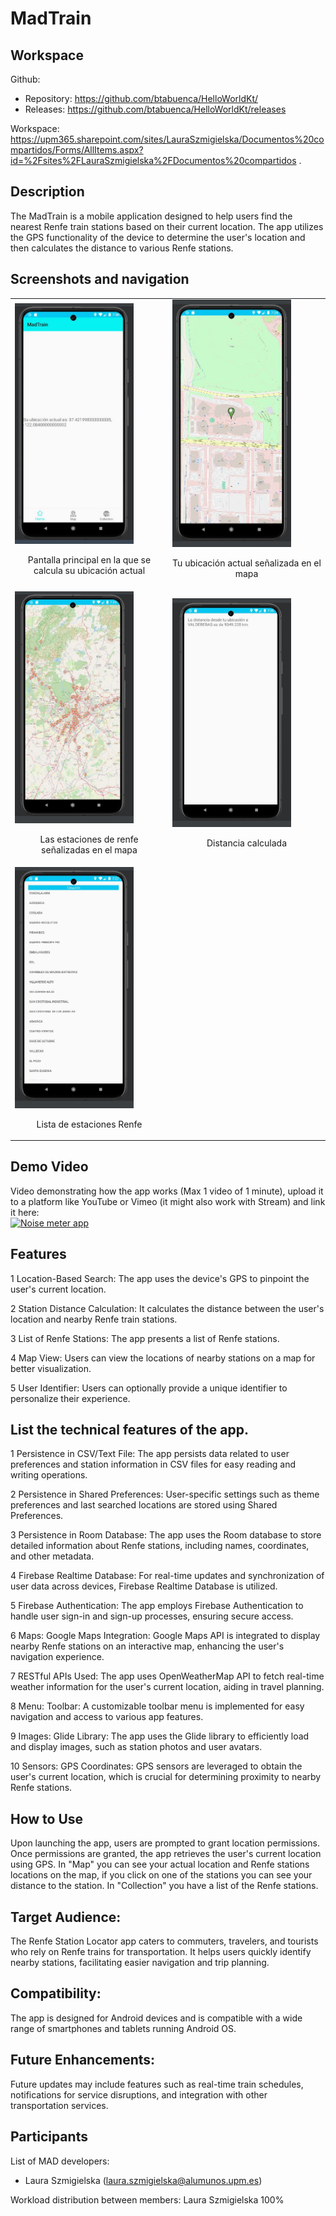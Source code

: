# MadTrain

## Workspace 
Github:  
- Repository: https://github.com/btabuenca/HelloWorldKt/   
- Releases: https://github.com/btabuenca/HelloWorldKt/releases   

Workspace: https://upm365.sharepoint.com/sites/LauraSzmigielska/Documentos%20compartidos/Forms/AllItems.aspx?id=%2Fsites%2FLauraSzmigielska%2FDocumentos%20compartidos .  
  

## Description
The MadTrain is a mobile application designed to help users find the nearest Renfe train stations based on their current location. The app utilizes the GPS functionality of the device to determine the user's location and then calculates the distance to various Renfe stations.


## Screenshots and navigation

<table>
  <tr>
    <td>
      <img src="pagPrincipal.JPG" width="80%" alt="Pantalla principal en la que se calcula su ubicación actual"/>
      <p align="center">Pantalla principal en la que se calcula su ubicación actual</p>
    </td>
    <td>
      <img src="ubicaciónActual.jpg" width="80%" alt="Tu ubicación actual señalizada en el mapa"/>
      <p align="center">Tu ubicación actual señalizada en el mapa</p>
    </td>
  </tr>
  <tr>
    <td>
      <img src="estacionesRenfe.JPG" width="80%" alt="Las estaciones de renfe señalizadas en el mapa"/>
      <p align="center">Las estaciones de renfe señalizadas en el mapa</p>
    </td>
    <td>
      <img src="distancia.JPG" width="80%" alt="Distancia calculada"/>
      <p align="center">Distancia calculada</p>
    </td>
  </tr>
  <tr>
    <td>
      <img src="lista.jpg" width="80%" alt="Lista de estaciones Renfe"/>
      <p align="center">Lista de estaciones Renfe</p>
    </td>
    <td>
    </td>
  </tr>
</table>


## Demo Video
Video demonstrating how the app works (Max 1 video of 1 minute), upload it to a platform like YouTube or Vimeo (it might also work with Stream) and link it here:  
<a href="https://youtube.com/shorts/VtRtD-xNA2U?feature=share">
<img src="img/thumb.png" alt="Noise meter app" width="100" /> 
</a>


## Features
1 Location-Based Search: The app uses the device's GPS to pinpoint the user's current location.

2 Station Distance Calculation: It calculates the distance between the user's location and nearby Renfe train stations.

3 List of Renfe Stations: The app presents a list of Renfe stations.

4 Map View: Users can view the locations of nearby stations on a map for better visualization.

5 User Identifier: Users can optionally provide a unique identifier to personalize their experience.


## List the **technical** features of the app.
1 Persistence in CSV/Text File:
The app persists data related to user preferences and station information in CSV files for easy reading and writing operations.

2 Persistence in Shared Preferences:
User-specific settings such as theme preferences and last searched locations are stored using Shared Preferences.

3 Persistence in Room Database:
The app uses the Room database to store detailed information about Renfe stations, including names, coordinates, and other metadata.

4 Firebase Realtime Database:
For real-time updates and synchronization of user data across devices, Firebase Realtime Database is utilized.

5 Firebase Authentication:
The app employs Firebase Authentication to handle user sign-in and sign-up processes, ensuring secure access.

6 Maps: Google Maps Integration:
Google Maps API is integrated to display nearby Renfe stations on an interactive map, enhancing the user's navigation experience.

7 RESTful APIs Used:
The app uses OpenWeatherMap API to fetch real-time weather information for the user's current location, aiding in travel planning.

8 Menu: Toolbar:
A customizable toolbar menu is implemented for easy navigation and access to various app features.

9 Images: Glide Library:
The app uses the Glide library to efficiently load and display images, such as station photos and user avatars.

10 Sensors: GPS Coordinates:
GPS sensors are leveraged to obtain the user's current location, which is crucial for determining proximity to nearby Renfe stations.


## How to Use
Upon launching the app, users are prompted to grant location permissions.
Once permissions are granted, the app retrieves the user's current location using GPS.
In "Map" you can see your actual location and Renfe stations locations on the map, if you click on one of the stations you can see your distance to the station.
In "Collection" you have a list of the Renfe stations.


## Target Audience:

The Renfe Station Locator app caters to commuters, travelers, and tourists who rely on Renfe trains for transportation. It helps users quickly identify nearby stations, facilitating easier navigation and trip planning.


## Compatibility:

The app is designed for Android devices and is compatible with a wide range of smartphones and tablets running Android OS.


## Future Enhancements:

Future updates may include features such as real-time train schedules, notifications for service disruptions, and integration with other transportation services.


## Participants
List of MAD developers:
- Laura Szmigielska (laura.szmigielska@alumunos.upm.es) 

Workload distribution between members: Laura Szmigielska 100%

